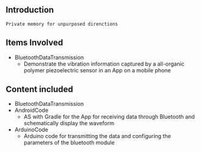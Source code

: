 ## Introduction
    Private memory for unpurposed direnctions 

## Items Involved
* BluetoothDataTransmission
  * Demonstrate the vibration information captured by a all-organic polymer piezoelectric sensor in an App on a mobile phone

## Content included
* BluetoothDataTransmission
 * AndroidCode 
   * AS with Gradle for the App for receiving data through Bluetooth and schematically display the waveform
 * ArduinoCode
   * Arduino code for transmitting the data and configuring the parameters of the bluetooth module
